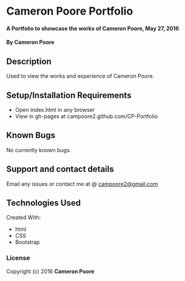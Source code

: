 # Cameron Poore Portfolio

#### A Portfolio to showcase the works of Cameron Poore, May 27, 2016

#### By Cameron Poore

## Description

Used to view the works and experience of Cameron Poore.  

## Setup/Installation Requirements

* Open index.html in any browser
* View in gh-pages at campoore2.github.com/CP-Portfolio


## Known Bugs

No currently known bugs.

## Support and contact details

Email any issues or contact me at @ campoore2@gmail.com

## Technologies Used

Created With:
* html
* CSS
* Bootstrap

### License


Copyright (c) 2016 **Cameron Poore**
